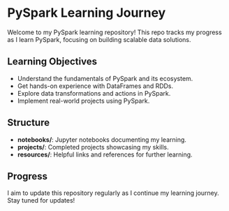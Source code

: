 # PySpark Learning Journey

Welcome to my PySpark learning repository! This repo tracks my progress as I learn PySpark, focusing on building scalable data solutions.

## Learning Objectives
- Understand the fundamentals of PySpark and its ecosystem.
- Get hands-on experience with DataFrames and RDDs.
- Explore data transformations and actions in PySpark.
- Implement real-world projects using PySpark.

## Structure
- **notebooks/**: Jupyter notebooks documenting my learning.
- **projects/**: Completed projects showcasing my skills.
- **resources/**: Helpful links and references for further learning.

## Progress
I aim to update this repository regularly as I continue my learning journey. Stay tuned for updates!
